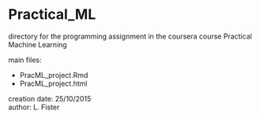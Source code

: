 # Practical_ML
directory for the programming assignment in the coursera course Practical Machine Learning

main files:

* PracML_project.Rmd
* PracML_project.html

creation date: 25/10/2015  
author: L. Fister

